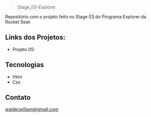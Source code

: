 >Stage_03-Explorer

Repositório com o projeto feito no Stage 03 do Programa Explorer da Rocket Seat:

## Links dos Projetos:

- Projeto 05: 

## Tecnologias
- Html
- Css

## Contato
walderwilliam@gmail.com
